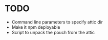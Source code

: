 # TODO

- Command line parameters to specify attic dir
- Make it npm deployable
- Script to unpack the pouch from the attic
